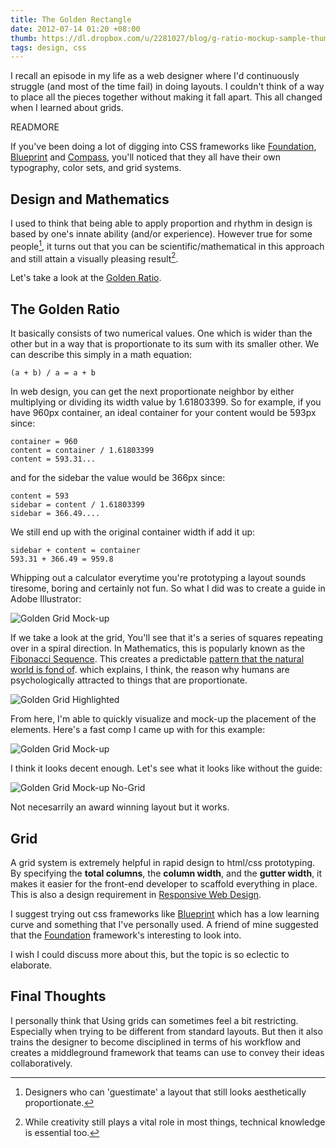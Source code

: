 ```yaml
---
title: The Golden Rectangle
date: 2012-07-14 01:20 +08:00
thumb: https://dl.dropbox.com/u/2281027/blog/g-ratio-mockup-sample-thumb.jpg
tags: design, css
---
```

I recall an episode in my life as a web designer where I'd continuously struggle (and most of the time fail) in doing layouts. I couldn't think of a way to place all the pieces together without making it fall apart. This all changed when I learned about grids.

READMORE

If you've been doing a lot of digging into CSS frameworks like [Foundation](http://zurb.foundation.org), [Blueprint](http://blueprintcss.org/) and [Compass](http://compass-style.org), you'll noticed that they all have their own typography, color sets, and grid systems.

Design and Mathematics
----------------------

I used to think that being able to apply proportion and rhythm in design is based  by one's innate ability (and/or experience). However true for some people[^1], it turns out that you can be scientific/mathematical in this approach and still attain a visually pleasing result[^gr].

[^gr]: While creativity still plays a vital role in most things, technical knowledge is essential too.

Let's take a look at the [Golden Ratio](http://en.wikipedia.org/wiki/Golden_ratio).

The Golden Ratio
----------------

It basically consists of two numerical values. One which is wider than the other but in a way that is proportionate to its sum with its smaller other. We can describe this simply in a math equation:

    (a + b) / a = a + b

In web design, you can get the next proportionate neighbor by either multiplying or dividing its width value by 1.61803399. So for example, if you have 960px container, an ideal container for your content would be 593px since:

    container = 960
    content = container / 1.61803399
    content = 593.31...

and for the sidebar the value would be 366px since:

    content = 593
    sidebar = content / 1.61803399
    sidebar = 366.49....

We still end up with the original container width if add it up:

    sidebar + content = container
    593.31 + 366.49 = 959.8

Whipping out a calculator everytime you're prototyping a layout sounds tiresome, boring and certainly not fun. So what I did was to create a guide in Adobe Illustrator:

![Golden Grid Mock-up](https://dl.dropbox.com/u/2281027/blog/g-ratio-thumb.png)

If we take a look at the grid, You'll see that it's a series of squares repeating over in a spiral direction. In Mathematics, this is popularly known as the [Fibonacci Sequence](http://en.wikipedia.org/wiki/Fibonacci_number). This creates a predictable [pattern that the natural world is fond of](http://en.wikipedia.org/wiki/Patterns_in_nature). which explains, I think, the reason why humans are psychologically attracted to things that are proportionate.

![Golden Grid Highlighted](https://dl.dropbox.com/u/2281027/blog/g-ratio-highlighted-thumb.jpg)

From here, I'm able to quickly visualize and mock-up the placement of the elements. Here's a fast comp I came up with for this example:

![Golden Grid Mock-up](https://dl.dropbox.com/u/2281027/blog/g-ratio-mockup-sample.jpg)

I think it looks decent enough. Let's see what it looks like without the guide:

![Golden Grid Mock-up No-Grid](https://dl.dropbox.com/u/2281027/blog/g-ratio-mockup-sample-clean.jpg)

Not necesarrily an award winning layout but it works. 

Grid
----

A grid system is extremely helpful in rapid design to html/css prototyping. By specifying the __total columns__, the __column width__, and the __gutter width__, it makes it easier for the front-end developer to scaffold everything in place. This is also a design requirement in [Responsive Web Design](http://en.wikipedia.org/wiki/Responsive_Web_Design).

I suggest trying out css frameworks like [Blueprint](http://blueprintcss.org) which has a low learning curve and something that I've personally used. A friend of mine suggested that the [Foundation](http://zurb.foundation.org) framework's interesting to look into.

I wish I could discuss more about this, but the topic is so eclectic to elaborate.

Final Thoughts
--------------

I personally think that Using grids can sometimes feel a bit restricting. Especially when trying to be different from standard layouts. But then it also trains the designer to become disciplined in terms of his workflow and creates a middleground framework that teams can use to convey their ideas collaboratively.


[^1]: Designers who can 'guestimate' a layout that still looks aesthetically proportionate.
